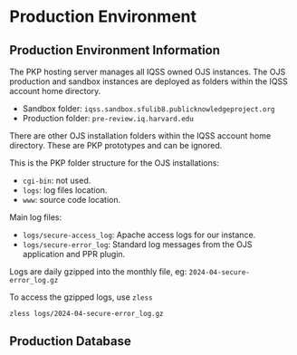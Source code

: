 # Production Environment

## Production Environment Information
The PKP hosting server manages all IQSS owned OJS instances. The OJS production and sandbox instances are deployed as folders within the IQSS account home directory.

 - Sandbox folder: ``iqss.sandbox.sfulib8.publicknowledgeproject.org``
 - Production folder: ``pre-review.iq.harvard.edu``

There are other OJS installation folders within the IQSS account home directory. These are PKP prototypes and can be ignored.

This is the PKP folder structure for the OJS installations:
 - ``cgi-bin``: not used.
 - ``logs``: log files location.
 - ``www``: source code location.

Main log files:
 - ``logs/secure-access_log``: Apache access logs for our instance.
 - ``logs/secure-error_log``: Standard log messages from the OJS application and PPR plugin.

Logs are daily gzipped into the monthly file, eg: ``2024-04-secure-error_log.gz``

To access the gzipped logs, use ``zless``
```
zless logs/2024-04-secure-error_log.gz
```

## Production Database
